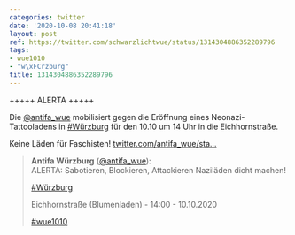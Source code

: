 ```yaml
---
categories: twitter
date: '2020-10-08 20:41:18'
layout: post
ref: https://twitter.com/schwarzlichtwue/status/1314304886352289796
tags:
- wue1010
- "w\xFCrzburg"
title: 1314304886352289796
---
```

+++++ ALERTA +++++



Die [@antifa_wue](https://twitter.com/antifa_wue) mobilisiert gegen die Eröffnung eines Neonazi-Tattooladens in [#Würzburg](/t/würzburg) für den 10.10 um 14 Uhr in die Eichhornstraße.

Keine Läden für Faschisten! [twitter.com/antifa_wue/sta…](https://twitter.com/antifa_wue/status/1314290108661628931)
> <b>Antifa Würzburg</b> ([@antifa_wue](https://twitter.com/antifa_wue)):  
>ALERTA: Sabotieren, Blockieren, Attackieren Naziläden dicht machen!   
>  
>  
>  
>[#Würzburg](/t/würzburg)  
>  
>Eichhornstraße (Blumenladen) - 14:00 - 10.10.2020  
>  
>[#wue1010](/t/wue1010)   

